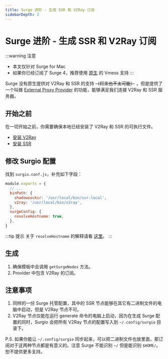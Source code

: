 ```yaml
---
title: Surge 进阶 - 生成 SSR 和 V2Ray 订阅
sidebarDepth: 2
---
```


# Surge 进阶 - 生成 SSR 和 V2Ray 订阅

:::warning 注意
- 本文仅针对 Surge for Mac
- 如果你已经订阅了 Surge 4，推荐使用 [原生](/guide/custom-config.md#surgeconfig-v2ray) 的 Vmess 支持
:::

Surge 没有原生提供对 V2Ray 和 SSR 的支持 ~~（将来也不太可能）~~ ，但是提供了一个叫做 [External Proxy Provider](https://medium.com/@Blankwonder/surge-mac-new-features-external-proxy-provider-375e0e9ea660) 的功能，能够满足我们连接 V2Ray 和 SSR 服务器。

## 开始之前

在一切开始之前，你需要确保本地已经安装了 V2Ray 和 SSR 的可执行文件。

- [安装 V2Ray](https://github.com/v2ray/homebrew-v2ray)
- [安装 SSR](/guide/install-ssr-local.md)

## 修改 Surgio 配置

找到 `surgio.conf.js`，补充如下字段：

```js
module.exports = {
  // ...
  binPath: {
    shadowsocksr: '/usr/local/bin/ssr-local',
    v2ray: '/usr/local/bin/v2ray',
  },
  surgeConfig: {
    resolveHostname: true,
  },
}
```

:::tip 提示
关于 `resolveHostname` 的解释请看 [这里](/guide/custom-config.md#surgeconfig-resolvehostname)。
:::

## 生成

1. 确保模板中会调用 `getSurgeNodes` 方法。
2. Provider 中包含 V2Ray 的订阅。

## 注意事项

1. 同样的一份 Surge 托管配置，其中的 SSR 节点能够在其它有二进制文件的电脑中启动，但是 V2Ray 节点不可。
2. V2Ray 节点仅能在运行 generate 命令的电脑上启动，因为在生成 Surge 配置的同时，Surgio 会把所有 V2Ray 节点的配置写入到 `~/.config/surgio` 目录下。

P.S. 如果你能让 `~/.config/surgio` 同步起来，可以把二进制文件也放里面，那订阅对于这两种节点都是有意义的。注意 Surge 不能识别 `~/` 但是能识别 `$HOME/`。恕不提供更多支持。
